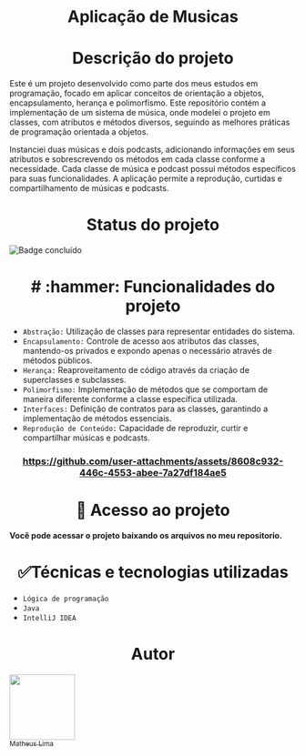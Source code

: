 <h1 align="center"> Aplicação de Musicas </h1>

<h1 align="center"> Descrição do projeto </h1>

Este é um projeto desenvolvido como parte dos meus estudos em programação, focado em aplicar conceitos de orientação a objetos, encapsulamento, herança e polimorfismo. Este repositório contém a implementação de um sistema de música, onde modelei o projeto em classes, com atributos e métodos diversos, seguindo as melhores práticas de programação orientada a objetos.

Instanciei duas músicas e dois podcasts, adicionando informações em seus atributos e sobrescrevendo os métodos em cada classe conforme a necessidade.
Cada classe de música e podcast possui métodos específicos para suas funcionalidades.
A aplicação permite a reprodução, curtidas e compartilhamento de músicas e podcasts.

<h1 align="center"> Status do projeto </h1>

![Badge concluído](http://img.shields.io/static/v1?label=STATUS&message=%20CONCLUÍDO&color=GREEN&style=for-the-badge)

<h1 align="center"> # :hammer: Funcionalidades do projeto </h1>

- `Abstração:` Utilização de classes para representar entidades do sistema.
- `Encapsulamento:` Controle de acesso aos atributos das classes, mantendo-os privados e expondo apenas o necessário através de métodos públicos.
- `Herança:` Reaproveitamento de código através da criação de superclasses e subclasses.
- `Polimorfismo:` Implementação de métodos que se comportam de maneira diferente conforme a classe específica utilizada.
- `Interfaces:` Definição de contratos para as classes, garantindo a implementação de métodos essenciais.
- `Reprodução de Conteúdo:` Capacidade de reproduzir, curtir e compartilhar músicas e podcasts.

<h3 align="center"> 

https://github.com/user-attachments/assets/8608c932-446c-4553-abee-7a27df184ae5


<h1 align="center"> 📁 Acesso ao projeto </h1>

**Você pode acessar o projeto baixando os arquivos no meu repositorio.**

<h1 align="center"> ✅Técnicas e tecnologias utilizadas </h1>

- `Lógica de programação`
- `Java`
- `IntelliJ IDEA`

<h1 align="center"> Autor </h1>

[<img loading="lazy" src="https://avatars.githubusercontent.com/u/52716331?v=4" width=115><br><sub>Matheus Lima</sub>](https://github.com/mathlima)
